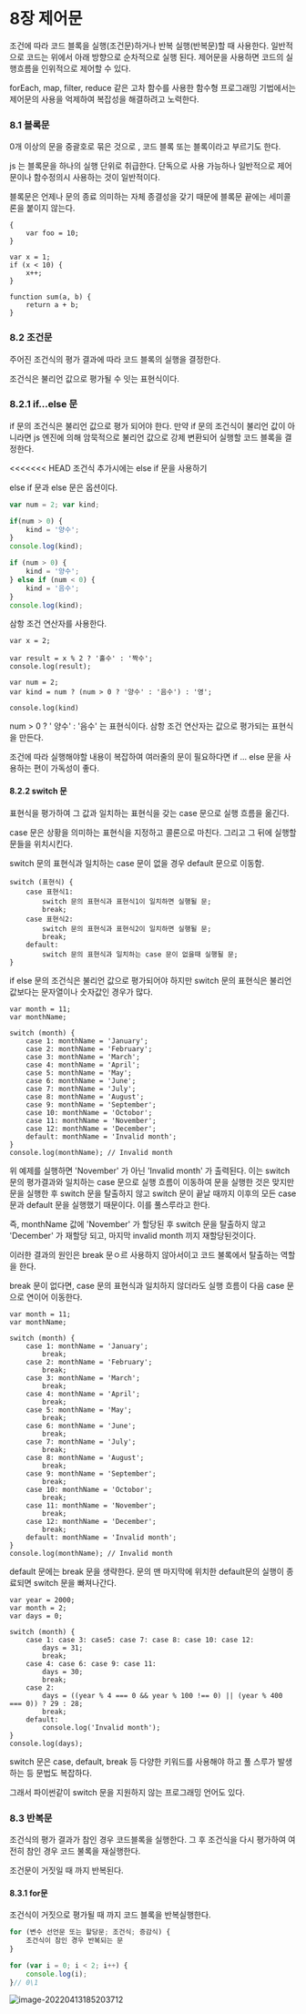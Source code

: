 # 8장 제어문

조건에 따라 코드 블록을 실행(조건문)하거나 반복 실행(반복문)할 때 사용한다. 일반적으로 코드는 위에서 아래 방향으로 순차적으로 실행 된다. 제어문을 사용하면 코드의 실행흐름을 인위적으로 제어할 수 있다.

forEach, map, filter, reduce 같은 고차 함수를 사용한 함수형 프로그래밍 기법에서는 제어문의 사용을 억제하여 복잡성을 해결하려고 노력한다.



### 8.1 블록문

0개 이상의 문을 중괄호로 묶은 것으로 , 코드 블록 또는 블록이라고 부르기도 한다.

js 는 블록문을 하나의 실행 단위로 취급한다. 단독으로 사용 가능하나 일반적으로 제어문이나 함수정의시 사용하는 것이 일반적이다.

블록문은 언제나 문의 종료 의미하는 자체 종결성을 갖기 때문에 블록문 끝에는 세미콜론을 붙이지 않는다.

```
{
	var foo = 10;
}

var x = 1;
if (x < 10) {
	x++;
}

function sum(a, b) {
	return a + b;
}
```

### 8.2 조건문

주어진 조건식의 평가 결과에 따라 코드 블록의 실행을 결정한다.

조건식은 불리언 값으로 평가될 수 잇는 표현식이다.

### 8.2.1 if...else 문 

if 문의 조건식은 불리언 값으로 평가 되어야 한다. 만약 if 문의 조건식이 불리언 값이 아니라면 js 엔진에 의해 암묵적으로 불리언 값으로 강제 변환되어 실행할 코드 블록을 결정한다.

<<<<<<< HEAD
조건식 추가시에는 else if 문을 사용하기

else if 문과 else 문은 옵션이다.

```js
var num = 2; var kind;

if(num > 0) {
	kind = '양수';
}
console.log(kind);

if (num > 0) {
	kind = '양수';
} else if (num < 0) {
	kind = '음수';
}
console.log(kind);
```

삼항 조건 연산자를 사용한다.

```
var x = 2;

var result = x % 2 ? '홀수' : '짝수';
console.log(result);
```

```
var num = 2;
var kind = num ? (num > 0 ? '양수' : '음수') : '영';

console.log(kind)
```

num > 0 ? ' 양수' : '음수' 는 표현식이다. 삼항 조건 연산자는 값으로 평가되는  표현식을 만든다.

조건에 따라 실행해야할 내용이 복잡하여 여러줄의 문이 필요하다면 if ... else 문을 사용하는  편이 가독성이 좋다.

#### 8.2.2 switch 문

표현식을 평가하여 그 값과 일치하는 표현식을 갖는 case 문으로 실행 흐름을 옮긴다.

case 문은 상황을 의미하는 표현식을 지정하고 콜론으로 마친다. 그리고 그 뒤에 실행할 문들을 위치시킨다.

switch 문의 표현식과 일치하는 case 문이 없을 경우 default 문으로 이동함.

```
switch (표현식) {
	case 표현식1:
		switch 문의 표현식과 표현식1이 일치하면 실행될 문;
		break;
	case 표현식2:
		switch 문의 표현식과 표현식2이 일치하면 실행될 문;
		break;
	default:
		switch 문의 표현식과 일치하는 case 문이 없을때 실행될 문;
}
```

if else 문의 조건식은 불리언 값으로 평가되어야 하지만 switch 문의 표현식은 불리언 값보다는 문자열이나 숫자값인 경우가 많다. 

```
var month = 11;
var monthName;

switch (month) {
	case 1: monthName = 'January';
	case 2: monthName = 'February';
	case 3: monthName = 'March';
	case 4: monthName = 'April';
	case 5: monthName = 'May';
	case 6: monthName = 'June';
	case 7: monthName = 'July';
	case 8: monthName = 'August';
	case 9: monthName = 'September';
	case 10: monthName = 'Octobor';
	case 11: monthName = 'November';
	case 12: monthName = 'December';
	default: monthName = 'Invalid month';
}
console.log(monthName); // Invalid month
```

위 예제를 실행하면 'November' 가 아닌 'Invalid month'  가 출력된다. 이는 switch문의 평가결과와 일치하는 case 문으로 실행 흐름이 이동하여 문을 실행한 것은 맞지만 문을 실행한 후 switch 문을 탈출하지 않고 switch 문이 끝날 때까지 이후의 모든 case 문과 default 문을 실행했기 때문이다. 이를 풀스루라고 한다.

즉, monthName 값에 'November' 가 할당된 후 switch 문을 탈출하지 않고 'December' 가 재할당 되고, 마지막 invalid month 끼지 재할당된것이다.

이러한 결과의 원인은 break 문ㅇ르 사용하지 않아서이고 코드 불록에서 탈출하는 역할을 한다.

break 문이 없다면, case 문의 표현식과 일치하지 않더라도 실행 흐름이 다음 case 문으로 연이어 이동한다.

```
var month = 11;
var monthName;

switch (month) {
	case 1: monthName = 'January';
		break;
	case 2: monthName = 'February';
		break;
	case 3: monthName = 'March';
		break;
	case 4: monthName = 'April';
		break;
	case 5: monthName = 'May';
		break;
	case 6: monthName = 'June';
		break;
	case 7: monthName = 'July';
		break;
	case 8: monthName = 'August';
		break;
	case 9: monthName = 'September';
		break;
	case 10: monthName = 'Octobor';
		break;
	case 11: monthName = 'November';
		break;
	case 12: monthName = 'December';
		break;
	default: monthName = 'Invalid month';
}
console.log(monthName); // Invalid month
```

default 문에는 break 문을 생략한다. 문의 맨 마지막에 위치한 default문의 실행이 종료되면 switch 문을 빠져나간다.

```
var year = 2000;
var month = 2;
var days = 0;

switch (month) {
	case 1: case 3: case5: case 7: case 8: case 10: case 12:
        days = 31;
        break;
	case 4: case 6: case 9: case 11:
		days = 30;
		break;
	case 2:
		days = ((year % 4 === 0 && year % 100 !== 0) || (year % 400 === 0)) ? 29 : 28;
		break;
	default:
		console.log('Invalid month');
}
console.log(days);
```

switch 문은 case, default, break 등 다양한 키워드를 사용해야 하고 풀 스루가 발생하는 등 문법도 복잡하다. 

그래서 파이썬같이 switch 문을 지원하지 않는 프로그래밍 언어도 있다.

### 8.3 반복문

조건식의 평가 결과가 참인 경우 코드블록을 실행한다. 그 후 조건식을 다시 평가하여 여전히 참인 경우 코드 불록을 재실행한다. 

조건문이 거짓일 때 까지 반복된다.

#### 8.3.1 for문

조건식이 거짓으로 평가될 때 까지 코드 블록을 반복실행한다. 

```js
for (변수 선언문 또는 할당문; 조건식; 증감식) {
    조건식이 참인 경우 반복되는 문
}
```

```js
for (var i = 0; i < 2; i++) {
    console.log(i);
}// 0\1
```

![image-20220413185203712](8%EC%9E%A5.assets/image-20220413185203712.png)
